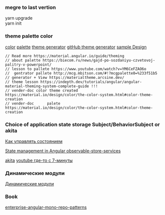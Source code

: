 ### megre to last vertion <br>
yarn upgrade <br>
yarn init <br>

### theme  palette color
[color](https://www.materialpalette.com/colors)
[palette](https://www.materialpalette.com)
[theme generator](https://materialtheme.arcsine.dev)
[gitHub theme generator](https://github.com/arciisine/MaterialThemeGenerator)
[sample Design](https://www.uplabs.com)

```
// Read more https://material.angular.io/guide/theming 
// about palette https://biecom.ru/news/gajd-po-sozdaniyu-czvetovoj-palitry-v-powerpoint/
// lesson to pallete https://www.youtube.com/watch?v=YM6CeFZAO6o 
//  gentrator pallete http://mcg.mbitson.com/#!?mcgpalette0=%233f51b5
// generator + View https://materialtheme.arcsine.dev/
// theme lesson https://indepth.dev/tutorials/angular/angular-material-theming-system-complete-guide !!!
// vender-doc color theme created https://material.io/design/color/the-color-system.html#color-theme-creation
// vender-doc      palete                       https://material.io/design/color/the-color-system.html#color-theme-creation
```

### Сhoice of application state storage Subject/BehaviorSubject  or akita
[Как управлять состоянием ](https://habr.com/ru/company/custis/blog/516290/)

[ State management in Angular  observable-store-services](https://georgebyte.com/state-management-in-angular-with-observable-store-services/)

[akita](https://github.com/salesforce/akita/blob/master/docs/docs/angular/architecture.mdx)
[youtube где-то с 7-минуты ](https://www.youtube.com/watch?v=io6BKBzvf0Q&t=1s)

### Динамические модули
[Динамические модули](https://nestjs.ru.com/guide/fundamentals/dynamic-modules.html)

### Book
[enterprise-angular-mono-repo-patterns](https://cdn2.hubspot.net/hubfs/2757427/enterprise-angular-mono-repo-patterns.pdf)

